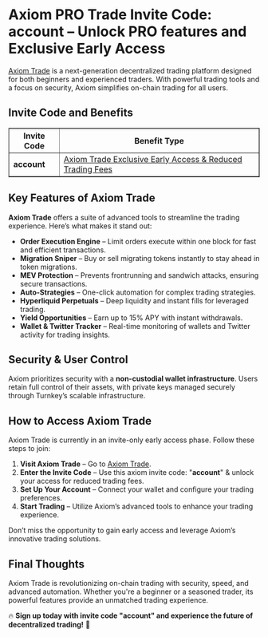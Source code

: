 <h1>Axiom PRO Trade Invite Code: account – Unlock PRO features and Exclusive Early Access</h1>
<p><a href="https://axiom.trade/@account" target="_blank">Axiom Trade</a> is a next-generation decentralized trading platform designed for both beginners and experienced traders. With powerful trading tools and a focus on security, Axiom simplifies on-chain trading for all users.</p>

<h2>Invite Code and Benefits</h2>
<table border="1" cellpadding="10" cellspacing="0">
    <tr>
        <th>Invite Code</th>
        <th>Benefit Type</th>
    </tr>
    <tr>
        <td><strong>account</strong></td>
        <td><a href="https://axiom.trade/@account" target="_blank">Axiom Trade Exclusive Early Access & Reduced Trading Fees</a></td>
    </tr>
</table>

<h2>Key Features of Axiom Trade</h2>
<p><strong>Axiom Trade</strong> offers a suite of advanced tools to streamline the trading experience. Here’s what makes it stand out:</p>
<ul>
    <li><strong>Order Execution Engine</strong> – Limit orders execute within one block for fast and efficient transactions.</li>
    <li><strong>Migration Sniper</strong> – Buy or sell migrating tokens instantly to stay ahead in token migrations.</li>
    <li><strong>MEV Protection</strong> – Prevents frontrunning and sandwich attacks, ensuring secure transactions.</li>
    <li><strong>Auto-Strategies</strong> – One-click automation for complex trading strategies.</li>
    <li><strong>Hyperliquid Perpetuals</strong> – Deep liquidity and instant fills for leveraged trading.</li>
    <li><strong>Yield Opportunities</strong> – Earn up to 15% APY with instant withdrawals.</li>
    <li><strong>Wallet & Twitter Tracker</strong> – Real-time monitoring of wallets and Twitter activity for trading insights.</li>
</ul>

<h2>Security & User Control</h2>
<p>Axiom prioritizes security with a <strong>non-custodial wallet infrastructure</strong>. Users retain full control of their assets, with private keys managed securely through Turnkey’s scalable infrastructure.</p>

<h2>How to Access Axiom Trade</h2>
<p>Axiom Trade is currently in an invite-only early access phase. Follow these steps to join:</p>
<ol>
    <li><strong>Visit Axiom Trade</strong> – Go to <a href="https://axiom.trade/@account" target="_blank">Axiom Trade</a>.</li>
    <li><strong>Enter the Invite Code</strong> – Use this axiom invite code: "<strong>account</strong>" & unlock your access for reduced trading fees.</li>
    <li><strong>Set Up Your Account</strong> – Connect your wallet and configure your trading preferences.</li>
    <li><strong>Start Trading</strong> – Utilize Axiom’s advanced tools to enhance your trading experience.</li>
</ol>
<p>Don’t miss the opportunity to gain early access and leverage Axiom’s innovative trading solutions.</p>

<h2>Final Thoughts</h2>
<p>Axiom Trade is revolutionizing on-chain trading with security, speed, and advanced automation. Whether you're a beginner or a seasoned trader, its powerful features provide an unmatched trading experience.</p>
<p>🔥 <strong>Sign up today with invite code "account" and experience the future of decentralized trading!</strong> 🚀</p>
